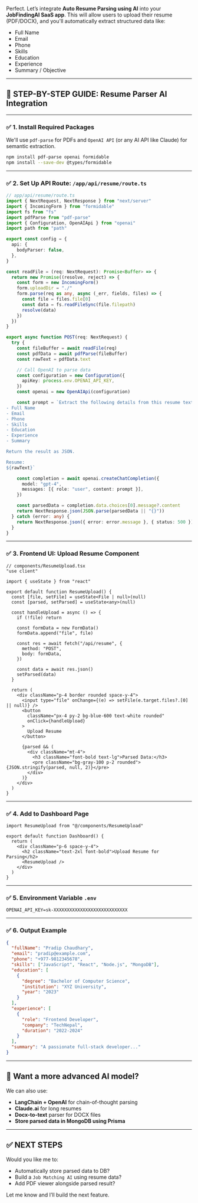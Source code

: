 Perfect. Let’s integrate **Auto Resume Parsing using AI** into your **JobFindingAI SaaS app**. This will allow users to upload their resume (PDF/DOCX), and you'll automatically extract structured data like:

* Full Name
* Email
* Phone
* Skills
* Education
* Experience
* Summary / Objective

---

## 🧠 STEP-BY-STEP GUIDE: Resume Parser AI Integration

---

### ✅ 1. Install Required Packages

We'll use `pdf-parse` for PDFs and `OpenAI API` (or any AI API like Claude) for semantic extraction.

```bash
npm install pdf-parse openai formidable
npm install --save-dev @types/formidable
```

---

### ✅ 2. Set Up API Route: `/app/api/resume/route.ts`

```ts
// app/api/resume/route.ts
import { NextRequest, NextResponse } from "next/server"
import { IncomingForm } from "formidable"
import fs from "fs"
import pdfParse from "pdf-parse"
import { Configuration, OpenAIApi } from "openai"
import path from "path"

export const config = {
  api: {
    bodyParser: false,
  },
}

const readFile = (req: NextRequest): Promise<Buffer> => {
  return new Promise((resolve, reject) => {
    const form = new IncomingForm()
    form.uploadDir = "./"
    form.parse(req as any, async (_err, fields, files) => {
      const file = files.file[0]
      const data = fs.readFileSync(file.filepath)
      resolve(data)
    })
  })
}

export async function POST(req: NextRequest) {
  try {
    const fileBuffer = await readFile(req)
    const pdfData = await pdfParse(fileBuffer)
    const rawText = pdfData.text

    // Call OpenAI to parse data
    const configuration = new Configuration({
      apiKey: process.env.OPENAI_API_KEY,
    })
    const openai = new OpenAIApi(configuration)

    const prompt = `Extract the following details from this resume text:
- Full Name
- Email
- Phone
- Skills
- Education
- Experience
- Summary

Return the result as JSON.

Resume:
${rawText}`

    const completion = await openai.createChatCompletion({
      model: "gpt-4",
      messages: [{ role: "user", content: prompt }],
    })

    const parsedData = completion.data.choices[0].message?.content
    return NextResponse.json(JSON.parse(parsedData || "{}"))
  } catch (error: any) {
    return NextResponse.json({ error: error.message }, { status: 500 })
  }
}
```

---

### ✅ 3. Frontend UI: Upload Resume Component

```tsx
// components/ResumeUpload.tsx
"use client"

import { useState } from "react"

export default function ResumeUpload() {
  const [file, setFile] = useState<File | null>(null)
  const [parsed, setParsed] = useState<any>(null)

  const handleUpload = async () => {
    if (!file) return

    const formData = new FormData()
    formData.append("file", file)

    const res = await fetch("/api/resume", {
      method: "POST",
      body: formData,
    })

    const data = await res.json()
    setParsed(data)
  }

  return (
    <div className="p-4 border rounded space-y-4">
      <input type="file" onChange={(e) => setFile(e.target.files?.[0] || null)} />
      <button
        className="px-4 py-2 bg-blue-600 text-white rounded"
        onClick={handleUpload}
      >
        Upload Resume
      </button>

      {parsed && (
        <div className="mt-4">
          <h3 className="font-bold text-lg">Parsed Data:</h3>
          <pre className="bg-gray-100 p-2 rounded">{JSON.stringify(parsed, null, 2)}</pre>
        </div>
      )}
    </div>
  )
}
```

---

### ✅ 4. Add to Dashboard Page

```tsx
import ResumeUpload from "@/components/ResumeUpload"

export default function Dashboard() {
  return (
    <div className="p-6 space-y-4">
      <h2 className="text-2xl font-bold">Upload Resume for Parsing</h2>
      <ResumeUpload />
    </div>
  )
}
```

---

### ✅ 5. Environment Variable `.env`

```env
OPENAI_API_KEY=sk-XXXXXXXXXXXXXXXXXXXXXXXXXXXX
```

---

### ✅ 6. Output Example

```json
{
  "fullName": "Pradip Chaudhary",
  "email": "pradip@example.com",
  "phone": "+977-9812345678",
  "skills": ["JavaScript", "React", "Node.js", "MongoDB"],
  "education": [
    {
      "degree": "Bachelor of Computer Science",
      "institution": "XYZ University",
      "year": "2023"
    }
  ],
  "experience": [
    {
      "role": "Frontend Developer",
      "company": "TechNepal",
      "duration": "2022-2024"
    }
  ],
  "summary": "A passionate full-stack developer..."
}
```

---

## 🧠 Want a more advanced AI model?

We can also use:

* **LangChain + OpenAI** for chain-of-thought parsing
* **Claude.ai** for long resumes
* **Docx-to-text** parser for DOCX files
* **Store parsed data in MongoDB using Prisma**

---

## ✅ NEXT STEPS

Would you like me to:

* Automatically store parsed data to DB?
* Build a `Job Matching AI` using resume data?
* Add PDF viewer alongside parsed result?

Let me know and I’ll build the next feature.
